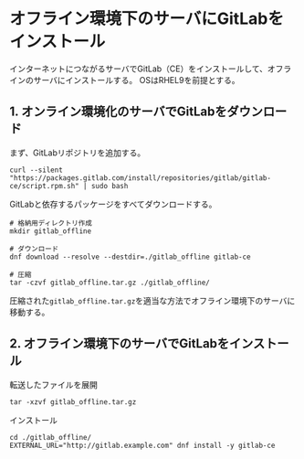 # オフライン環境下のサーバにGitLabをインストール
インターネットにつながるサーバでGitLab（CE）をインストールして、オフラインのサーバにインストールする。
OSはRHEL9を前提とする。

## 1. オンライン環境化のサーバでGitLabをダウンロード
まず、GitLabリポジトリを追加する。
```
curl --silent "https://packages.gitlab.com/install/repositories/gitlab/gitlab-ce/script.rpm.sh" | sudo bash
```

GitLabと依存するパッケージをすべてダウンロードする。
```
# 格納用ディレクトリ作成
mkdir gitlab_offline

# ダウンロード
dnf download --resolve --destdir=./gitlab_offline gitlab-ce

# 圧縮
tar -czvf gitlab_offline.tar.gz ./gitlab_offline/
```

圧縮された`gitlab_offline.tar.gz`を適当な方法でオフライン環境下のサーバに移動する。

## 2. オフライン環境下のサーバでGitLabをインストール
転送したファイルを展開
```
tar -xzvf gitlab_offline.tar.gz
```

インストール
```
cd ./gitlab_offline/
EXTERNAL_URL="http://gitlab.example.com" dnf install -y gitlab-ce
```


